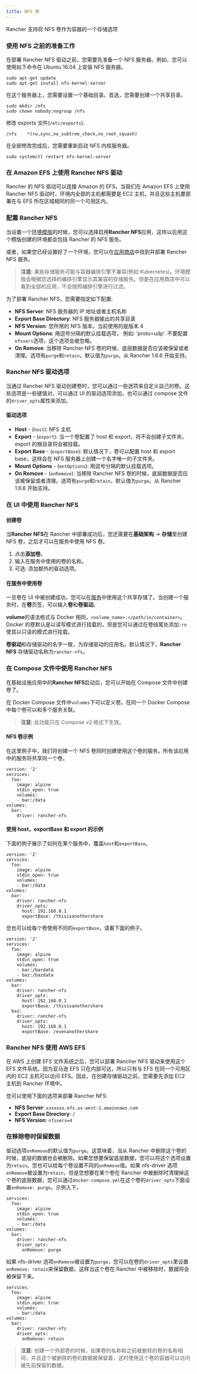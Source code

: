 ```yaml
---
title: NFS 卷
---
```


Rancher 支持将 NFS 卷作为容器的一个存储选项

### 使用 NFS 之前的准备工作

在部署 Rancher NFS 驱动之前，您需要先准备一个 NFS 服务器。例如，您可以使用如下命令在 Ubuntu 16.04 上安装 NFS 服务器。

```
sudo apt-get update
sudo apt-get install nfs-kernel-server
```

在这个服务器上，您需要设置一个基础目录。首选，您需要创建一个共享目录。

```
sudo mkdir /nfs
sudo chown nobody:nogroup /nfs
```

修改 exports 文件(`/etc/exports`).

```
/nfs    *(rw,sync,no_subtree_check,no_root_squash)
```

在全部修改完成后，您需要重新启动 NFS 内核服务器。

```
sudo systemctl restart nfs-kernel-server
```

### 在 Amazon EFS 上使用 Rancher NFS 驱动

Rancher 的 NFS 驱动可以连接 Amazon 的 EFS。当我们在 Amazon EFS 上使用 Rancher NFS 驱动时，环境内全部的主机都需要是 EC2 主机，并且这些主机要部署在与 EFS 所在区域相同的同一个可用区内。

### 配置 Rancher NFS

当设置一个[环境模版](/docs/rancher1/configurations/environments/_index#什么是环境模版)的时候，您可以选择启用**Rancher NFS**应用，这样以后用这个模版创建的环境都会包括 Rancher 的 NFS 服务。

或者，如果您已经设置好了一个环境，您可以在[应用商店](/docs/rancher1/configurations/catalog/_index)中找到并部署 Rancher NFS 服务。

> **注意:** 某些存储服务可能与容器编排引擎不兼容(例如 Kubernetes)。环境模版会根据您选择的编排引擎显示其兼容的存储服务。但是在应用商店中可以看到全部的应用，不会按照编排引擎进行过滤。

为了部署 Rancher NFS，您需要指定如下配置:

- **NFS Server**: NFS 服务器的 IP 地址或者主机名称
- **Export Base Directory**: NFS 服务器输出的共享目录
- **NFS Version**: 您所用的 NFS 版本，当前使用的是版本 4
- **Mount Options**: 用逗号分隔的默认挂载选项， 例如: 'proto=udp'. 不要配置`nfsvers`选项，这个选项会被忽略。
- **On Remove**: 当移除 Rancher NFS 卷的时候，底层数据是否应该被保留或者清理。选项有`purge`和`retain`，默认值为`purge`。从 Rancher 1.6.6 开始支持。

### Rancher NFS 驱动选项

当通过 Rancher NFS 驱动创建卷时，您可以通过一些选项来自定义自己的卷。这些选项是一些键值对，可以通过 UI 的驱动选项添加，也可以通过 compose 文件的`driver_opts`属性来添加。

#### 驱动选项

- **Host** - (`host`): NFS 主机
- **Export** - (`export`): 当一个卷配置了 host 和 export，将不会创建子文件夹，export 的根目录将会被挂载。
- **Export Base** - (`exportBase`): 默认情况下，卷可以配置 host 和 export base，这样会在 NFS 服务器上创建一个名字唯一的子文件夹。
- **Mount Options** - (`mntOptions`): 用逗号分隔的默认挂载选项。
- **On Remove** - (`onRemove`): 当移除 Rancher NFS 卷的时候，底层数据是否应该被保留或者清理。选项有`purge`和`retain`，默认值为`purge`。从 Rancher 1.6.6 开始支持。

### 在 UI 中使用 Rancher NFS

#### 创建卷

当**Rancher NFS**在 Rancher 中部署成功后，您还需要在**基础架构** -> **存储**里创建 NFS 卷，之后才可以在服务中使用 NFS 卷。

1. 点击**添加卷**。
2. 输入在服务中使用的卷的名称。
3. 可选: 添加额外的驱动选项。

#### 在服务中使用卷

一旦卷在 UI 中被创建成功，您可以在[服务](/docs/rancher1/infrastructure/cattle/adding-services/_index)中使用这个共享存储了。当创建一个服务时，在**卷**页签，可以输入**卷**和**卷驱动**。

**volume**的语法格式与 Docker 相同，`<volume_name>:</path/in/container>`。Docker 的卷默认是以读写模式进行挂载的，但是您可以通过在卷结尾处添加`:ro`使其以只读的模式进行挂载。

**卷驱动**和存储驱动的名字一致，为存储驱动的应用名。默认情况下，**Rancher NFS** 存储驱动名称为`rancher-nfs`。

### 在 Compose 文件中使用 Rancher NFS

在基础设施应用中的**Rancher NFS**启动后，您可以开始在 Compose 文件中创建卷了。

在 Docker Compose 文件中`volumes`下可以定义卷。在同一个 Docker Compose 中每个卷可以和多个服务关联。

> **注意:** 此功能只在 Compose v2 格式下生效。

#### NFS 卷示例

在这里例子中，我们将创建一个 NFS 卷同时创建使用这个卷的服务。所有该应用中的服务将共享同一个卷。

```
version: '2'
services:
  foo:
    image: alpine
    stdin_open: true
    volumes:
    - bar:/data
volumes:
  bar:
    driver: rancher-nfs
```

#### 使用 host，exportBase 和 export 的示例

下面的例子展示了如何在某个服务中，覆盖`host`和`exportBase`。

```
version: '2'
services:
  foo:
    image: alpine
    stdin_open: true
    volumes:
    - bar:/data
volumes:
  bar:
    driver: rancher-nfs
    driver_opts:
      host: 192.168.0.1
      exportBase: /thisisanothershare
```

您也可以给每个卷使用不同的`exportBase`，请看下面的例子。

```
version: '2'
services:
  foo:
    image: alpine
    stdin_open: true
    volumes:
    - bar:/bardata
    - baz:/bazdata
volumes:
  bar:
    driver: rancher-nfs
    driver_opts:
      host: 192.168.0.1
      exportBase: /thisisanothershare
  baz:
    driver: rancher-nfs
    driver_opts:
      host: 192.168.0.1
      exportBase: /evenanothershare
```

### Rancher NFS 使用 AWS EFS

在 AWS 上创建 EFS 文件系统之后，您可以部署 Rancher NFS 驱动来使用这个 EFS 文件系统。因为亚马逊 EFS 只在内部可达，所以只有与 EFS 在同一个可用区内的 EC2 主机可以访问 EFS。因此，在创建存储驱动之前，您需要先添加 EC2 主机到 Rancher 环境中。

您可以使用下面的选项来部署 Rancher NFS:

- **NFS Server**: `xxxxxxx.efs.us-west-2.amazonaws.com`
- **Export Base Directory**: `/`
- **NFS Version**: `nfsvers=4`

### 在移除卷时保留数据

驱动选项`onRemove`的默认值为`purge`。这意味着，当从 Rancher 中删除这个卷的时候，底层的数据也会被删除。如果您想要保留底层数据，您可以将这个选项设置为`retain`。您也可以给每个卷设置不同的`onRemove`值。如果 nfs-driver 选项`onRemove`被设置为`retain`，但是您想要在某个卷在 Rancher 中被删除时清理掉这个卷的底层数据，您可以通过`docker-compose.yml`在这个卷的`driver_opts`下面设置`onRemove: purge`。示例入下。

```
services:
  foo:
    image: alpine
    stdin_open: true
    volumes:
    - bar:/data
volumes:
  bar:
    driver: rancher-nfs
    driver_opts:
      onRemove: purge
```

如果 nfs-driver 选项`onRemove`被设置为`purge`，您可以在卷的`driver_opts`里设置`onRemove: retain`来保留数据，这样当这个卷在 Rancher 中被移除时，数据将会被保留下来。

```
services:
  foo:
    image: alpine
    stdin_open: true
    volumes:
    - bar:/data
volumes:
  bar:
    driver: rancher-nfs
    driver_opts:
      onRemove: retain
```

> **注意:** 创建一个外部卷的时候，如果卷的名称和之前被删除的卷的名称相同，并且这个被删除的卷的数据被保留着，这时使用这个卷的容器可以访问被先前保留的数据。
